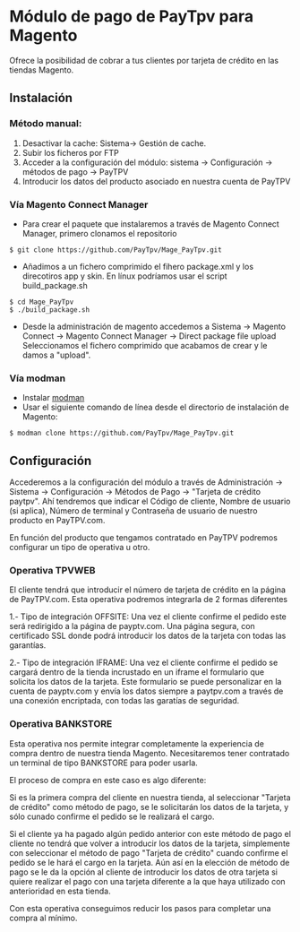 # Módulo de pago de PayTpv para Magento


Ofrece la posibilidad de cobrar a tus clientes por tarjeta de crédito en las tiendas Magento.


## Instalación
 
### Método manual:
 
1. Desactivar la cache: Sistema-> Gestión de cache.
2. Subir los ficheros por FTP
3. Acceder a la configuración del módulo: sistema -> Configuración -> métodos de pago -> PayTPV
4. Introducir los datos del producto asociado en nuestra cuenta de PayTPV

### Vía Magento Connect Manager
- Para crear el paquete que instalaremos a través de Magento Connect Manager, primero clonamos el repositorio
```  shell-script
$ git clone https://github.com/PayTpv/Mage_PayTpv.git
```
- Añadimos a un fichero comprimido el fihero package.xml y los direcotiros app y skin. En línux podríamos usar el script build_package.sh
```  shell-script
$ cd Mage_PayTpv
$ ./build_package.sh
```   
- Desde la administración de magento accedemos a Sistema -> Magento Connect -> Magento Connect Manager -> Direct package file upload Seleccionamos el fichero comprimido que acabamos de crear y le damos a "upload".
  
### Vía modman
- Instalar [modman](https://github.com/colinmollenhour/modman)
- Usar el siguiente comando de línea desde el directorio de instalación de Magento:
```
$ modman clone https://github.com/PayTpv/Mage_PayTpv.git
```


## Configuración

Accederemos a la configuración del módulo a través de Administración -> Sistema -> Configuración -> Métodos de Pago -> "Tarjeta de crédito paytpv". Ahí tendremos que indicar el Código de cliente, Nombre de usuario (si aplica), Número de terminal y Contraseña de usuario de nuestro producto en PayTPV.com.

En función del producto que tengamos contratado en PayTPV podremos configurar un tipo de operativa u otro.


### Operativa TPVWEB

El cliente tendrá que introducir el número de tarjeta de crédito en la página de PayTPV.com.
Esta operativa podremos integrarla de 2 formas diferentes

1.- Tipo de integración OFFSITE:
Una vez el cliente confirme el pedido este será redirigido a la página de payptv.com. Una página segura, con certificado SSL donde podrá introducir los datos de la tarjeta con todas las garantías.
    
2.- Tipo de integración IFRAME:
Una vez el cliente confirme el pedido se cargará dentro de la tienda incrustado en un iframe el formulario que solicita los datos de la tarjeta. Este formulario se puede personalizar en la cuenta de payptv.com y envía los datos siempre a paytpv.com a través de una conexión encriptada, con todas las garatías de seguridad.


### Operativa BANKSTORE

Esta operativa nos permite integrar completamente la experiencia de compra dentro de nuestra tienda Magento. Necesitaremos tener contratado un terminal de tipo BANKSTORE para poder usarla.
    
El proceso de compra en este caso es algo diferente:

Si es la primera compra del cliente en nuestra tienda, al seleccionar "Tarjeta de crédito" como método de pago, se le solicitarán los datos de la tarjeta, y sólo cunado confirme el pedido se le realizará el cargo.
  
Si el cliente ya ha pagado algún pedido anterior con este método de pago el cliente no tendrá que volver a introducir los datos de la tarjeta, simplemente con seleccionar el método de pago "Tarjeta de crédito" cuando confirme el pedido se le hará el cargo en la tarjeta. Aún así en la elección de método de pago se le da la opción al cliente de introducir los datos de otra tarjeta si quiere realizar el pago con una tarjeta diferente a la que haya utilizado con anterioridad en esta tienda.
  
Con esta operativa conseguimos reducir los pasos para completar una compra al mínimo.

